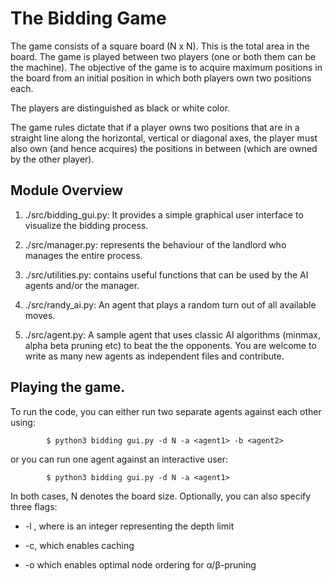 # The Bidding Game

The game consists of a square board (N x N). This is the  total area in the board. 
The game is played between two players (one or both them can be the machine). The objective of the game is 
to acquire maximum positions in the board from an initial position in which both 
players own two positions each.

The players are distinguished as black or white color.

The game rules dictate that if a player owns two positions that are in a straight line along the horizontal,
vertical or diagonal axes, the player must also own (and hence acquires) the positions in between (which are 
owned by the other player).

## Module Overview

1. ./src/bidding_gui.py: It provides a simple graphical user interface to visualize the bidding process.

2. ./src/manager.py: represents the behaviour of the landlord who manages the entire process.

3. ./src/utilities.py: contains useful functions that can be used by the AI agents and/or the manager.

4. ./src/randy_ai.py: An agent that plays a random turn out of all available moves.

5. ./src/agent.py: A sample agent that uses classic AI algorithms (minmax, alpha beta pruning etc) to beat the the opponents. 
You are welcome to write as many new agents as independent files and contribute.

## Playing the game.

To run the code, you can either run two separate agents against each other using:
```
        $ python3 bidding gui.py -d N -a <agent1> -b <agent2>
```
or you can run one agent against an interactive user:
```
        $ python3 bidding gui.py -d N -a <agent1>
```
In both cases, N denotes the board size. Optionally, you can also specify three flags:
* -l <limit>, where <limit> is an integer representing the depth limit

* -c, which enables caching

* -o which enables optimal node ordering for α/β-pruning
